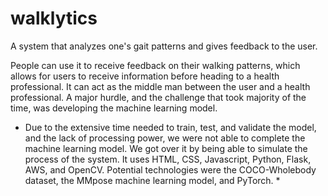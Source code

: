 # walklytics

A system that analyzes one's gait patterns and gives feedback to the user. 

People can use it to receive feedback on their walking patterns, which allows for users to receive information before heading to a health professional. 
It can act as the middle man between the user and a health professional. A major hurdle, and the challenge that took majority of the time, was developing the machine learning model. 

* Due to the extensive time needed to train, test, and validate the model, and the lack of processing power, we were not able to complete the machine learning model. We got over it by being able to simulate the process of the system. It uses HTML, CSS, Javascript, Python, Flask, AWS, and OpenCV. Potential technologies were the COCO-Wholebody dataset, the MMpose machine learning model, and PyTorch. *
